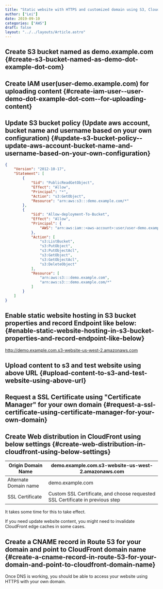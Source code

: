 ```yaml
---
title: "Static website with HTTPS and customized domain using S3, CloudFront and Route 53"
author: ["Lei"]
date: 2019-09-10
categories: ["AWS"]
draft: false
layout: "../../layouts/Article.astro"
---
```


## Create S3 bucket named as demo.example.com {#create-s3-bucket-named-as-demo-dot-example-dot-com}


## Create IAM user(user-demo.example.com) for uploading content {#create-iam-user--user-demo-dot-example-dot-com--for-uploading-content}


## Update S3 bucket policy (Update aws account, bucket name and username based on your own configuration) {#update-s3-bucket-policy--update-aws-account-bucket-name-and-username-based-on-your-own-configuration}

```json
{
    "Version": "2012-10-17",
    "Statement": [
        {
            "Sid": "PublicReadGetObject",
            "Effect": "Allow",
            "Principal": "*",
            "Action": "s3:GetObject",
            "Resource": "arn:aws:s3:::demo.example.com/*"
        },
        {
            "Sid": "Allow-deployment-To-Bucket",
            "Effect": "Allow",
            "Principal": {
                "AWS": "arn:aws:iam::<aws-account>:user/user-demo.example.com"
            },
            "Action": [
                "s3:ListBucket",
                "s3:PutObject",
                "s3:PutObjectAcl",
                "s3:GetObject",
                "s3:GetObjectAcl",
                "s3:DeleteObject"
            ],
            "Resource": [
                "arn:aws:s3:::demo.example.com",
                "arn:aws:s3:::demo.example.com/*"
            ]
        }
    ]
}
```


## Enable static website hosting in S3 bucket properties and record Endpoint like below: {#enable-static-website-hosting-in-s3-bucket-properties-and-record-endpoint-like-below}

<http://demo.example.com.s3-website-us-west-2.amazonaws.com>


## Upload content to s3 and test website using above URL {#upload-content-to-s3-and-test-website-using-above-url}


## Request a SSL Certificate using "Certificate Manager" for your own domain {#request-a-ssl-certificate-using-certificate-manager-for-your-own-domain}


## Create Web distribution in CloudFront using below settings {#create-web-distribution-in-cloudfront-using-below-settings}

| Origin Domain Name    | demo.example.com.s3-website-us-west-2.amazonaws.com                           |
|-----------------------|-------------------------------------------------------------------------------|
| Alternate Domain name | demo.example.com                                                              |
| SSL Certificate       | Custom SSL Certificate, and choose requested SSL Certificate in previous step |

It takes some time for this to take effect.

If you need update website content, you might need to invalidate CloudFront edge caches in some cases.


## Create a CNAME record in Route 53 for your domain and point to CloudFront domain name {#create-a-cname-record-in-route-53-for-your-domain-and-point-to-cloudfront-domain-name}

Once DNS is working, you should be able to access your website using HTTPS with your own domain.
